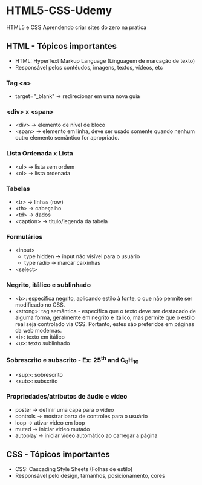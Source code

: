 # HTML5-CSS-Udemy
HTML5 e CSS Aprendendo criar sites do zero na pratica

## <strong>HTML - Tópicos importantes</strong>

- HTML: HyperText Markup Language (Linguagem de marcação de texto)
- Responsável pelos contéudos, imagens, textos, vídeos, etc

### <strong>Tag &lt;a&gt;</strong>
- target="_blank" -> redirecionar em uma nova guia

### <strong>&lt;div&gt; x &lt;span&gt;</strong>
- &lt;div&gt; -> elemento de nível de bloco
- &lt;span&gt; -> elemento em linha, deve ser usado somente quando nenhum outro elemento semântico for apropriado.

### <strong>Lista Ordenada x Lista</strong>
- &lt;ul&gt; -> lista sem ordem
- &lt;ol&gt; -> lista ordenada

### <strong>Tabelas</strong>
- &lt;tr&gt; -> linhas (row)
- &lt;th&gt; -> cabeçalho
- &lt;td&gt; -> dados 
- &lt;caption&gt; -> titulo/legenda da tabela

### <strong>Formulários</strong>
- &lt;input&gt; 
  - type hidden -> input não visível para o usuário
  - type radio -> marcar caixinhas
- &lt;select&gt;

### <strong>Negrito, itálico e sublinhado</strong>
- &lt;b&gt;: especifica negrito, aplicando estilo à fonte, o que não permite ser modificado no CSS.
- &lt;strong&gt;: tag semântica - especifica que o texto deve ser destacado de alguma forma, geralmente em negrito e itálico, mas permite que o estilo real seja controlado via CSS. Portanto, estes são preferidos em páginas da web modernas.
- &lt;i&gt;: texto em itálico
- &lt;u&gt;: texto sublinhado

### <strong>Sobrescrito e subscrito - Ex: 25<sup>th</sup> and C<sub>8</sub>H<sub>10</sub></strong>
- &lt;sup&gt;: sobrescrito
- &lt;sub&gt;: subscrito

### <strong>Propriedades/atributos de áudio e vídeo</strong>
- poster -> definir uma capa para o vídeo
- controls -> mostrar barra de controles para o usuário
- loop -> ativar video em loop
- muted -> iniciar video mutado
- autoplay -> iniciar video automático ao carregar a página



## <strong>CSS - Tópicos importantes</strong>

- CSS: Cascading Style Sheets (Folhas de estilo)
- Responsável pelo design, tamanhos, posicionamento, cores
